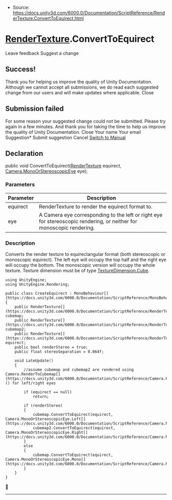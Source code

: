 * Source: https://docs.unity3d.com/6000.0/Documentation/ScriptReference/RenderTexture.ConvertToEquirect.html

#  [RenderTexture](https://docs.unity3d.com/6000.0/Documentation/ScriptReference/RenderTexture.html).ConvertToEquirect
Leave feedback
Suggest a change
## Success!
Thank you for helping us improve the quality of Unity Documentation. Although we cannot accept all submissions, we do read each suggested change from our users and will make updates where applicable.
Close
## Submission failed
For some reason your suggested change could not be submitted. Please <a>try again</a> in a few minutes. And thank you for taking the time to help us improve the quality of Unity Documentation.
Close
Your name Your email Suggestion* Submit suggestion
Cancel
[Switch to Manual](https://docs.unity3d.com/6000.0/Documentation/Manual/class-RenderTexture.html "Go to RenderTexture Component in the Manual")
## Declaration
public void ConvertToEquirect([RenderTexture](https://docs.unity3d.com/6000.0/Documentation/ScriptReference/RenderTexture.html) equirect, [Camera.MonoOrStereoscopicEye](https://docs.unity3d.com/6000.0/Documentation/ScriptReference/Camera.MonoOrStereoscopicEye.html) eye); 
### Parameters
Parameter | Description  
---|---  
equirect | RenderTexture to render the equirect format to.  
eye | A Camera eye corresponding to the left or right eye for stereoscopic rendering, or neither for monoscopic rendering.  
### Description
Converts the render texture to equirectangular format (both stereoscopic or monoscopic equirect). The left eye will occupy the top half and the right eye will occupy the bottom. The monoscopic version will occupy the whole texture. Texture dimension must be of type [TextureDimension.Cube](https://docs.unity3d.com/6000.0/Documentation/ScriptReference/Rendering.TextureDimension.Cube.html).
```
using UnityEngine;
using UnityEngine.Rendering;  
  
public class CreateEquirect : MonoBehaviour[](https://docs.unity3d.com/6000.0/Documentation/ScriptReference/MonoBehaviour.html)
{
    public RenderTexture[](https://docs.unity3d.com/6000.0/Documentation/ScriptReference/RenderTexture.html) cubemap;
    public RenderTexture[](https://docs.unity3d.com/6000.0/Documentation/ScriptReference/RenderTexture.html) cubemap2;
    public RenderTexture[](https://docs.unity3d.com/6000.0/Documentation/ScriptReference/RenderTexture.html) equirect;
    public bool renderStereo = true;
    public float stereoSeparation = 0.064f;  
  
    void LateUpdate()
    {
        //assume cubemap and cubemap2 are rendered using Camera.RenderToCubemap[](https://docs.unity3d.com/6000.0/Documentation/ScriptReference/Camera.RenderToCubemap.html)() for left/right eyes  
  
        if (equirect == null)
            return;  
  
        if (renderStereo)
        {
            cubemap.ConvertToEquirect(equirect, Camera.MonoOrStereoscopicEye.Left[](https://docs.unity3d.com/6000.0/Documentation/ScriptReference/Camera.MonoOrStereoscopicEye.Left.html));
            cubemap2.ConvertToEquirect(equirect, Camera.MonoOrStereoscopicEye.Right[](https://docs.unity3d.com/6000.0/Documentation/ScriptReference/Camera.MonoOrStereoscopicEye.Right.html));
        }
        else
        {
            cubemap.ConvertToEquirect(equirect, Camera.MonoOrStereoscopicEye.Mono[](https://docs.unity3d.com/6000.0/Documentation/ScriptReference/Camera.MonoOrStereoscopicEye.Mono.html));
        }
    }
}

```

* * *
